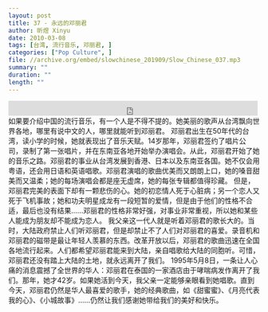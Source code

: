 ```yaml
---
layout: post
title: 37 - 永远的邓丽君
author: 昕煜 Xinyu
date: 2010-03-08
tags: [台湾, 流行音乐, 邓丽君, ]
categories: ["Pop Culture", ]
file: //archive.org/embed/slowchinese_201909/Slow_Chinese_037.mp3
summary: ""
duration: ""
length: ""
---
```


<iframe src="https://archive.org/embed/slowchinese_201909/Slow_Chinese_037.mp3" width="500" height="30" frameborder="0" webkitallowfullscreen="true" mozallowfullscreen="true" allowfullscreen></iframe>
如果要介绍中国的流行音乐，有一个人是不得不提的。她美丽的歌声从台湾飘向世界各地，哪里有说中文的人，哪里就能听到邓丽君。
邓丽君出生在50年代的台湾，读小学的时候，她就表现出了音乐天赋。14岁那年，邓丽君签约了唱片公司，录制了第一张唱片，并在东南亚各地开始举办演唱会。从此，邓丽君开始了她的音乐之路。邓丽君的事业从台湾发展到香港、日本以及东南亚各国。她不仅会用粤语，还会用日语和英语唱歌。邓丽君演唱的歌曲优美而又朗朗上口，她的嗓音甜美而又温柔；她的每场演唱会都是座无虚席，她的每张专辑都值得珍藏。
但是，邓丽君完美的表面下却有一颗悲伤的心。她的初恋情人死于心脏病；另一个恋人又死于飞机事故；她和功夫明星成龙有一段短暂的爱情，但是由于他们的性格不合适，最后也没有结果……邓丽君的性格非常好强，对事业非常重视，所以她和某些人能成为朋友却不能成为恋人。
我父亲这一代人就是听着邓丽君的歌长大的。当时，大陆政府禁止人们听邓丽君，但是却禁止不了人们对邓丽君的喜爱。录音机和邓丽君的磁带是最让年轻人羡慕的东西。改革开放以后，邓丽君的歌曲迅速在全国各地流行起来。人们都希望邓丽君能来到大陆，亲自唱歌给大陆的同胞听。可惜，邓丽君还没有踏上大陆的土地，就永远离开了我们。
1995年5月8日，一条让人心痛的消息震撼了全世界的华人：邓丽君在泰国的一家酒店由于哮喘病发作离开了我们。那年，她才42岁。如果她活到今天，我父亲一定能够亲眼看到她唱歌。直到今天，邓丽君仍然是华人最喜爱的歌手，她的经典歌曲，如《甜蜜蜜》、《月亮代表我的心》、《小城故事》……仍然让我们感谢她带给我们的美好和快乐。
 
